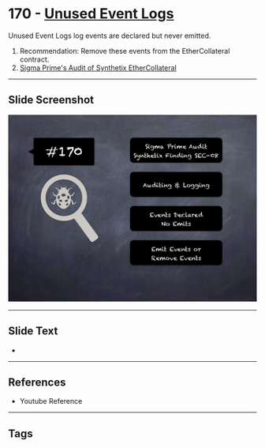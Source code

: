 
# 170 - [Unused Event Logs](./Unused%20Event%20Logs.md)

Unused Event Logs log events are declared but never emitted.


1. Recommendation: Remove these events from the EtherCollateral contract.
2. [Sigma Prime's Audit of Synthetix EtherCollateral](https://github.com/sigp/public-audits/blob/master/synthetix/ethercollateral/review.pdf)


___
## Slide Screenshot
![170.png](../../images/8.%20Audit%20Findings%20201/170.png)
___
## Slide Text
- 
___
## References
- Youtube Reference
___
## Tags
